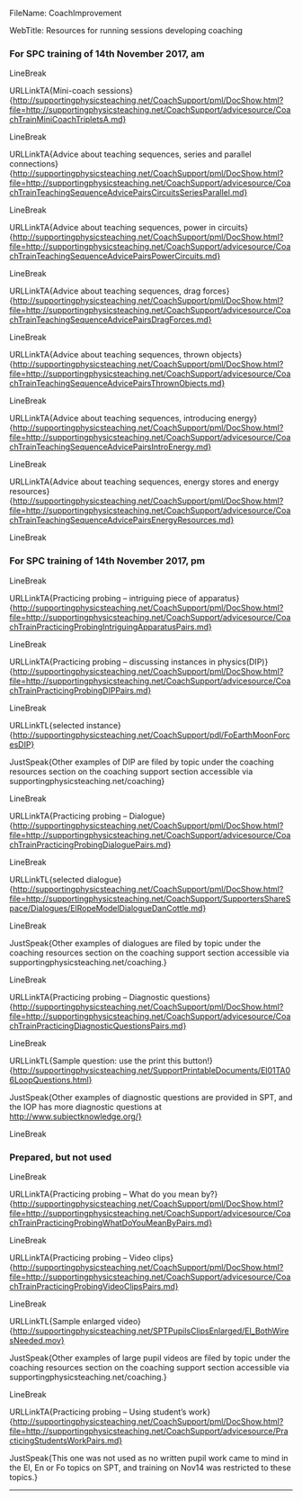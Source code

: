 FileName: CoachImprovement

WebTitle: Resources for running sessions developing coaching


### For SPC training of 14th November 2017, am

LineBreak

URLLinkTA{Mini-coach sessions}{http://supportingphysicsteaching.net/CoachSupport/pml/DocShow.html?file=http://supportingphysicsteaching.net/CoachSupport/advicesource/CoachTrainMiniCoachTripletsA.md}

LineBreak

URLLinkTA{Advice about teaching sequences, series and parallel connections}{http://supportingphysicsteaching.net/CoachSupport/pml/DocShow.html?file=http://supportingphysicsteaching.net/CoachSupport/advicesource/CoachTrainTeachingSequenceAdvicePairsCircuitsSeriesParallel.md}

LineBreak

URLLinkTA{Advice about teaching sequences, power in circuits}{http://supportingphysicsteaching.net/CoachSupport/pml/DocShow.html?file=http://supportingphysicsteaching.net/CoachSupport/advicesource/CoachTrainTeachingSequenceAdvicePairsPowerCircuits.md}

LineBreak

URLLinkTA{Advice about teaching sequences, drag forces}{http://supportingphysicsteaching.net/CoachSupport/pml/DocShow.html?file=http://supportingphysicsteaching.net/CoachSupport/advicesource/CoachTrainTeachingSequenceAdvicePairsDragForces.md}

LineBreak

URLLinkTA{Advice about teaching sequences, thrown objects}{http://supportingphysicsteaching.net/CoachSupport/pml/DocShow.html?file=http://supportingphysicsteaching.net/CoachSupport/advicesource/CoachTrainTeachingSequenceAdvicePairsThrownObjects.md}

LineBreak

URLLinkTA{Advice about teaching sequences, introducing energy}{http://supportingphysicsteaching.net/CoachSupport/pml/DocShow.html?file=http://supportingphysicsteaching.net/CoachSupport/advicesource/CoachTrainTeachingSequenceAdvicePairsIntroEnergy.md}

LineBreak

URLLinkTA{Advice about teaching sequences, energy stores and energy resources}{http://supportingphysicsteaching.net/CoachSupport/pml/DocShow.html?file=http://supportingphysicsteaching.net/CoachSupport/advicesource/CoachTrainTeachingSequenceAdvicePairsEnergyResources.md}

LineBreak


### For SPC training of 14th November 2017, pm

LineBreak

URLLinkTA{Practicing probing – intriguing piece of apparatus}{http://supportingphysicsteaching.net/CoachSupport/pml/DocShow.html?file=http://supportingphysicsteaching.net/CoachSupport/advicesource/CoachTrainPracticingProbingIntriguingApparatusPairs.md}

LineBreak

URLLinkTA{Practicing probing – discussing instances in physics(DIP)}{http://supportingphysicsteaching.net/CoachSupport/pml/DocShow.html?file=http://supportingphysicsteaching.net/CoachSupport/advicesource/CoachTrainPracticingProbingDIPPairs.md}

LineBreak

URLLinkTL{selected instance}{http://supportingphysicsteaching.net/CoachSupport/pdl/FoEarthMoonForcesDIP}

JustSpeak{Other examples of DIP are filed by topic under the coaching resources section on the coaching support section accessible via supportingphysicsteaching.net/coaching}

LineBreak

URLLinkTA{Practicing probing – Dialogue}{http://supportingphysicsteaching.net/CoachSupport/pml/DocShow.html?file=http://supportingphysicsteaching.net/CoachSupport/advicesource/CoachTrainPracticingProbingDialoguePairs.md}

LineBreak

URLLinkTL{selected dialogue}{http://supportingphysicsteaching.net/CoachSupport/pml/DocShow.html?file=http://supportingphysicsteaching.net/CoachSupport/SupportersShareSpace/Dialogues/ElRopeModelDialogueDanCottle.md}

LineBreak

JustSpeak{Other examples of dialogues are filed by topic under the coaching resources section on the coaching support section accessible via supportingphysicsteaching.net/coaching.}


LineBreak

URLLinkTA{Practicing probing – Diagnostic questions}{http://supportingphysicsteaching.net/CoachSupport/pml/DocShow.html?file=http://supportingphysicsteaching.net/CoachSupport/advicesource/CoachTrainPracticingDiagnosticQuestionsPairs.md}

LineBreak

URLLinkTL{Sample question: use the print this button!}{http://supportingphysicsteaching.net/SupportPrintableDocuments/El01TA06LoopQuestions.html}

JustSpeak{Other examples of diagnostic questions are provided in SPT, and the IOP has more diagnostic questions at http://www.subjectknowledge.org/}

LineBreak

### Prepared, but not used

LineBreak

URLLinkTA{Practicing probing – What do you mean by?}{http://supportingphysicsteaching.net/CoachSupport/pml/DocShow.html?file=http://supportingphysicsteaching.net/CoachSupport/advicesource/CoachTrainPracticingProbingWhatDoYouMeanByPairs.md}

LineBreak

URLLinkTA{Practicing probing – Video clips}{http://supportingphysicsteaching.net/CoachSupport/pml/DocShow.html?file=http://supportingphysicsteaching.net/CoachSupport/advicesource/CoachTrainPracticingProbingVideoClipsPairs.md}

LineBreak

URLLinkTL{Sample enlarged video}{http://supportingphysicsteaching.net/SPTPupilsClipsEnlarged/El_BothWiresNeeded.mov}

JustSpeak{Other examples of large pupil videos are filed by topic under the coaching resources section on the coaching support section accessible via supportingphysicsteaching.net/coaching.}

LineBreak

URLLinkTA{Practicing probing – Using student’s work}{http://supportingphysicsteaching.net/CoachSupport/pml/DocShow.html?file=http://supportingphysicsteaching.net/CoachSupport/advicesource/PracticingStudentsWorkPairs.md}

JustSpeak{This one was not used as no written pupil work came to mind in the El, En or Fo topics on SPT, and training on Nov14 was restricted to these topics.}


___


